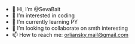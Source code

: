 - 👋 Hi, I’m @SevaBait
- 👀 I’m interested in coding
- 🌱 I’m currently learning PY
- 💞️ I’m looking to collaborate on smth interesting
- 📫 How to reach me: orliansky.mail@gmail.com

<!---
SevaBait/SevaBait is a ✨ special ✨ repository because its `README.md` (this file) appears on your GitHub profile.
You can click the Preview link to take a look at your changes.
--->
